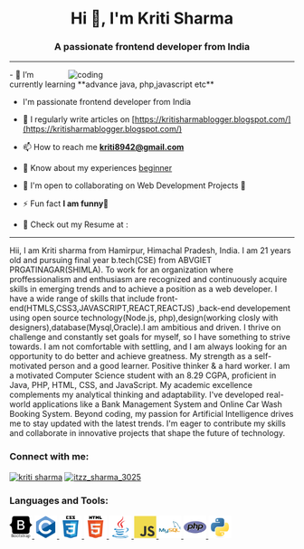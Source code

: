 <h1 align="center">Hi 👋, I'm Kriti Sharma</h1>
<h3 align="center">A passionate frontend developer from India</h3>
<hr>
<img align="right" alt="coding" width="400" src="https://camo.githubusercontent.com/cae12fddd9d6982901d82580bdf321d81fb299141098ca1c2d4891870827bf17/68747470733a2f2f6d69726f2e6d656469756d2e636f6d2f6d61782f313336302f302a37513379765349765f7430696f4a2d5a2e676966" >
- 🌱 I’m currently learning **advance java, php,javascript etc**

-  I'm passionate frontend developer from India
- 📝 I regularly write articles on [https://kritisharmablogger.blogspot.com/](https://kritisharmablogger.blogspot.com/)

- 📫 How to reach me **kriti8942@gmail.com**

- 📄 Know about my experiences [beginner](beginner)
- 🤝  I'm open to collaborating on Web Development Projects 🌱
- ⚡ Fun fact **I am funny🤣**
- 📑 Check out my Resume at :

<hr>
  
<p align="left">Hii, I am Kriti sharma</b> from Hamirpur, Himachal Pradesh, India. I am 21 years old and pursuing final
                year b.tech(CSE) from ABVGIET PRGATINAGAR(SHIMLA).
                To work for an organization where proffessionalism and enthusiasm are recognized and continuously
                acquire skills in emerging trends and to achieve a position as a web developer.
                I have a wide range of skills that include front-end(HTMLS,CSS3,JAVASCRIPT,REACT,REACTJS) ,back-end
                developement using open source technology(Node.js, php),design(working closly with
                designers),database(Mysql,Oracle).I am ambitious and driven. I thrive on challenge and constantly set goals for myself, so I have something to strive towards. I am not comfortable with settling, and I am always looking for an opportunity to do better and achieve greatness.
                    My strength as a self-motivated person and a good learner. Positive thinker & a hard worker. 
                    I am a motivated Computer Science student with an 8.29 CGPA, proficient in Java, PHP, HTML, CSS, and JavaScript. My academic excellence complements my analytical thinking and adaptability. I've developed real-world applications like a Bank Management System and Online Car Wash Booking System. Beyond coding, my passion for Artificial Intelligence drives me to stay updated with the latest trends. I'm eager to contribute my skills and collaborate in innovative projects that shape the future of technology.
                    </p>
<h3 align="left">Connect with me:</h3>
<p align="left">
<a href="https://dev.to/kriti sharma" target="blank"><img align="center" src="https://raw.githubusercontent.com/rahuldkjain/github-profile-readme-generator/master/src/images/icons/Social/devto.svg" alt="kriti sharma" height="30" width="40" /></a>
<a href="https://instagram.com/itzz_sharma_3025" target="blank"><img align="center" src="https://raw.githubusercontent.com/rahuldkjain/github-profile-readme-generator/master/src/images/icons/Social/instagram.svg" alt="itzz_sharma_3025" height="30" width="40" /></a>
</p>

<h3 align="left">Languages and Tools:</h3>
<p align="left"> <a href="https://getbootstrap.com" target="_blank" rel="noreferrer"> <img src="https://raw.githubusercontent.com/devicons/devicon/master/icons/bootstrap/bootstrap-plain-wordmark.svg" alt="bootstrap" width="40" height="40"/> </a> <a href="https://www.cprogramming.com/" target="_blank" rel="noreferrer"> <img src="https://raw.githubusercontent.com/devicons/devicon/master/icons/c/c-original.svg" alt="c" width="40" height="40"/> </a> <a href="https://www.w3schools.com/css/" target="_blank" rel="noreferrer"> <img src="https://raw.githubusercontent.com/devicons/devicon/master/icons/css3/css3-original-wordmark.svg" alt="css3" width="40" height="40"/> </a> <a href="https://www.w3.org/html/" target="_blank" rel="noreferrer"> <img src="https://raw.githubusercontent.com/devicons/devicon/master/icons/html5/html5-original-wordmark.svg" alt="html5" width="40" height="40"/> </a> <a href="https://www.java.com" target="_blank" rel="noreferrer"> <img src="https://raw.githubusercontent.com/devicons/devicon/master/icons/java/java-original.svg" alt="java" width="40" height="40"/> </a> <a href="https://developer.mozilla.org/en-US/docs/Web/JavaScript" target="_blank" rel="noreferrer"> <img src="https://raw.githubusercontent.com/devicons/devicon/master/icons/javascript/javascript-original.svg" alt="javascript" width="40" height="40"/> </a> <a href="https://www.mysql.com/" target="_blank" rel="noreferrer"> <img src="https://raw.githubusercontent.com/devicons/devicon/master/icons/mysql/mysql-original-wordmark.svg" alt="mysql" width="40" height="40"/> </a> <a href="https://www.php.net" target="_blank" rel="noreferrer"> <img src="https://raw.githubusercontent.com/devicons/devicon/master/icons/php/php-original.svg" alt="php" width="40" height="40"/> </a> <a href="https://www.python.org" target="_blank" rel="noreferrer"> <img src="https://raw.githubusercontent.com/devicons/devicon/master/icons/python/python-original.svg" alt="python" width="40" height="40"/> </a> </p>
